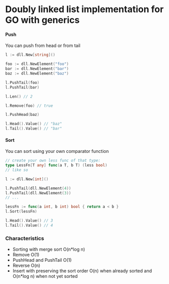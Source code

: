 # Doubly linked list implementation for GO with generics

#### Push

You can push from head or from tail
```go
l := dll.New[string]()

foo := dll.NewElement("foo")
bar := dll.NewElement("bar")
baz := dll.NewElement("baz")

l.PushTail(foo)
l.PushTail(bar)

l.Len() // 2

l.Remove(foo) // true

l.PushHead(baz)

l.Head().Value() // "baz"
l.Tail().Value() // "bar"
```

#### Sort

You can sort using your own comparator function
```go
// create your own less func of that type:
type LessFn[T any] func(a T, b T) (less bool)
// like so

l := dll.New[int]()

l.PushTail(dll.NewElement(4))
l.PushTail(dll.NewElement(3))
// ...

lessFn := func(a int, b int) bool { return a < b }
l.Sort(lessFn)

l.Head().Value() // 3
l.Tail().Value() // 4
```

### Characteristics
- Sorting with merge sort O(n*log n)
- Remove O(1)
- PushHead and PushTail O(1)
- Reverse O(n)
- Insert with preserving the sort order O(n) when already sorted and O(n*log n) when not yet sorted